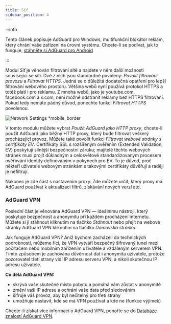 ```yaml
---
title: Síť
sidebar_position: 4
---
```


:::info

Tento článek popisuje AdGuard pro Windows, multifunkční blokátor reklam, který chrání vaše zařízení na úrovni systému. Chcete-li se podívat, jak to funguje, [stáhněte si AdGuard pro Android](https://agrd.io/download-kb-adblock)

:::

Modul _Síť_ je věnován filtrování sítě a najdete v něm další možnosti související se sítí. Dvě z nich jsou standardně povoleny: _Povolit filtrování provozu_ a _Filtrovat HTTPS_. Jedná se o důležitá dodatečná opatření pro lepší filtrování webového prostoru. Většina webů nyní používá protokol HTTPS a totéž platí i pro reklamu. Z mnoha webů, jako je youtube.com, facebook.com a x.com, není možné odstranit reklamy bez HTTPS filtrování. Pokud tedy nemáte pádný důvod, ponechte funkci _Filtrovat HTTPS_ povolenou.

![Network Settings \*mobile_border](https://cdn.adtidy.org/content/kb/ad_blocker/windows/overview/network-settings.png)

V tomto modulu můžete vybrat _Použít AdGuard jako HTTP proxy_, chcete-li použít AdGuard jako běžný HTTP proxy, který bude filtrovat veškerý procházející provoz. Můžete také povolit funkci _Filtrovat webové stránky s certifikáty EV_. Certifikáty SSL s rozšířeným ověřením (Extended Validation, EV) poskytují silnější bezpečnostní záruku; majitelé těchto webových stránek musí projít důkladným a celosvětově standardizovaným procesem ověřování identity definovaným v pokynech pro EV. To je důvod, proč někteří uživatelé webovým stránkám s takovými certifikáty důvěřují a raději je nefiltrují.

Nakonec je zde část s nastavením proxy. Zde můžete určit, který proxy má AdGuard používat k aktualizaci filtrů, získávání nových verzí atd.

### AdGuard VPN

Poslední část je věnována AdGuard VPN — ideálnímu nástroji, který poskytuje bezpečnost a anonymitu při každém procházení internetu. Můžete si ji stáhnout kliknutím na tlačítko _Stáhnout_ nebo přejít na webové stránky AdGuard VPN kliknutím na tlačítko _Domovská stránka_.

Jak funguje AdGuard VPN? Aniž bychom zacházeli do technických podrobností, můžeme říci, že VPN vytváří bezpečný šifrovaný tunel mezi počítačem nebo mobilním zařízením uživatele a vzdáleným serverem VPN. Tímto způsobem je zachována důvěrnost dat i anonymita uživatele, protože pozorovatel třetí strany vidí IP adresu serveru VPN, a nikoli skutečnou IP adresu uživatele.

**Co dělá AdGuard VPN:**

- skrývá vaše skutečné místo pobytu a pomáhá vám zůstat v anonymitě
- změní vaši IP adresu a ochrání vaše data před sledováním
- šifruje váš provoz, aby byl nečitelný pro třetí strany
- umožňuje nastavit, kde se má VPN používat a kde ne (funkce výjimek)

Chcete-li získat více informací o AdGuard VPN, ponořte se do [Databáze znalostí AdGuard VPN](https://adguard-vpn.com/kb/).
